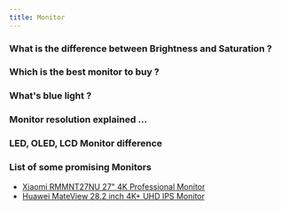 ```yaml
---
title: Monitor
---
```


### What is the difference between Brightness and Saturation ? 

### Which is the best monitor to buy ? 

### What's blue light ? 

### Monitor resolution explained ... 

### LED, OLED, LCD Monitor difference


### List of some promising Monitors

- [
  Xiaomi RMMNT27NU 27" 4K Professional Monitor](https://www.startech.com.bd/xiaomi-rmmnt27nu-27-inch-4k-monitor)
- [Huawei MateView 28.2 inch 4K+ UHD IPS Monitor](https://www.startech.com.bd/huawei-mateview-monitor)


